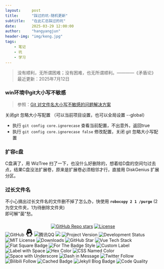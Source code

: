 ```yaml
---
layout:     post
title:      "踩过的坑-随机更新"
subtitle:   "在此汇总踩过的坑"
date:       2025-03-29 12:00:00
author:     "hangyangjun"
header-img: "img/keng.jpg"
tags:
    - 笔记
    - 坑
    - 学习
---
```

>没有顺利，无所谓困难；没有困难，也无所谓顺利。————《矛盾论》  
最近更新：2025年7月12日

### win环境中git大小写不敏感 
> 参照：[Git 对文件名大小写不敏感的问题解决方案](https://blog.csdn.net/weixin_44814196/article/details/135834224 ) 

关闭git 忽略大小写配置 （可以当前项目设置，也可以全局设置 --global）  
- 执行 `git config core.ignorecase` 查看当前配置，不出意外，返回true  
- 执行 `git config core.ignorecase false` 修改配置，关闭 git 忽略大小写配置  

### 扩容c盘
C盘满了，用 WizTree 扫了一下，也没什么好删除的，想着给D盘的空间匀过去点，结果C盘没法扩展卷，原来是扩展卷必须相邻才行，直接用 DiskGenius 扩展分区。

### 过长文件名
不小心搞出过长文件名的文件删不掉了怎么办，快使用 **`robocopy 2 1 /purge`** (2为空文件夹，1为待删除文件夹)  
即可解"菌"愁。

### 
<div align="center">
  <a href="https://github.com/davidhdev/vue-bits/stargazers"><img alt="GitHub Repo stars" src="https://img.shields.io/github/stars/davidhdev/vue-bits"></a>
  <a href="https://github.com/davidhdev/vue-bits/blob/main/LICENSE.md"><img alt="License" src="https://img.shields.io/badge/License-MIT+Commons_Clause-green"></a>
  
</div>

<!-- 使用 img 标签引入 -->
<img src="https://simpleicons.p2hp.com/icons/tencentqq.svg" alt="GitHub" width="24" height="24">

<img src="../img/icons/tencentqq.svg" alt="GitHub" width="24" height="24">

<img src="{{ site.baseurl }}/img/icons/tencentqq.svg" alt="腾讯QQ" width="24" height="24">





<img src="https://img.shields.io/badge/我-牛逼-blue?style=plastic">

<!-- 项目版本（标签：Version，消息：v2.5.0，颜色：蓝色） -->
<img src="https://img.shields.io/badge/Version-v2.5.0-blue?style=for-the-badge" alt="Project Version">

<!-- 开发状态（标签：Status，消息：Active，颜色：亮绿色） -->
<img src="https://img.shields.io/badge/Status-Active-brightgreen" alt="Development Status">

<!-- 仅显示许可证类型（消息：MIT License，颜色：黄色） -->
<img src="https://img.shields.io/badge/MIT%20License-yellow" alt="MIT License">

<!-- 仅显示下载量（消息：10k+ Downloads，颜色：紫色） -->
<img src="https://img.shields.io/badge/10k%2B%20Downloads-purple" alt="Downloads">

<!-- GitHub 仓库（图标：github，标签：GitHub，消息：Star，颜色：黑色） -->
<img src="https://img.shields.io/badge/GitHub-Star-black?logo=github&logoColor=white" alt="GitHub Star">

<!-- Vue 技术栈（图标：vue，标签：Tech，消息：Vue 3，颜色：绿色） -->
<img src="https://img.shields.io/badge/Tech-Vue%203-green?logo=vuedotjs&logoSize=auto" alt="Vue Tech Stack">

<!-- 扁平方形样式（style：flat-square，标签：Build，消息：Passing） -->
<img src="https://img.shields.io/badge/Build-Passing-brightgreen?style=flat-square" alt="Flat Square Badge">

<!-- 夸张徽章风格（style：for-the-badge，标签：Vue Bits，消息：Enabled） -->
<img src="https://img.shields.io/badge/Vue%20Bits-Enabled-ff4500?style=for-the-badge&logo=vue" alt="For The Badge Style">

<!-- 自定义标签（原标签：Health，覆盖为“项目健康度”，标签色：#666） -->
<img src="https://img.shields.io/badge/Health-Good-green?label=项目健康度&labelColor=#666" alt="Custom Label">

<!-- 带特殊字符的标签（空格用 %20 编码，标签：Last%20Update） -->
<img src="https://img.shields.io/badge/Last%20Update-2024.05-orange?labelColor=gray" alt="Label with Space">

<!-- Hex 颜色（右侧色：#FF6B6B，粉色） -->
<img src="https://img.shields.io/badge/Color-Hex-%23FF6B6B" alt="Hex Color">

<!-- CSS 命名色（右侧色：teal，青绿色） -->
<img src="https://img.shields.io/badge/Color-CSS%20Name-teal" alt="CSS Named Color">

<!-- 含空格的消息（用 _ 替代空格：Hello_World） -->
<img src="https://img.shields.io/badge/Message-Hello_World-blue" alt="Space with Underscore">

<!-- 含短横线的消息（用 -- 替代单个短横线：v1.0--beta） -->
<img src="https://img.shields.io/badge/Version-v1.0--beta-orange" alt="Dash in Message">

<!-- Twitter（社交样式，图标：twitter，颜色：1DA1F2） -->
<img src="https://img.shields.io/badge/Follow-Me-1DA1F2?style=social&logo=twitter" alt="Twitter Follow">

<!-- B站（社交样式，图标：bilibili，颜色：FB7299） -->
<img src="https://img.shields.io/badge/关注-我的B站-FB7299?style=social&logo=bilibili" alt="Bilibili Follow">

<!-- 下载量徽章（缓存1小时，避免频繁请求） -->
<img src="https://img.shields.io/badge/Downloads-5k%2B-blue?cacheSeconds=3600" alt="Cached Badge">

<!-- Jekyll 博客徽章（图标：jekyll，样式：flat-square，标签色：#2C3E50，右侧色：#3498DB） -->
<img src="https://img.shields.io/badge/Blog-Jekyll%20Powered-%233498DB?style=flat-square&logo=jekyll&logoColor=white&labelColor=%232C3E50" alt="Jekyll Blog Badge">

<!-- 代码质量徽章（图标：codefactor，标签：Code-Quality，消息：A，颜色：brightgreen） -->
<img src="https://img.shields.io/badge/Code--Quality-A-brightgreen?logo=codefactor&logoSize=auto" alt="Code Quality">